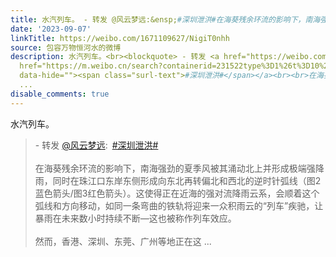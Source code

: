 ```yaml
---
title: 水汽列车。 - 转发 @风云梦远:&ensp;#深圳泄洪#在海葵残余环流的影响下，南海强劲的夏季风被其涌动北上并形成极端强降雨，同时在珠江口东岸东侧形成向东北再转偏...
date: '2023-09-07'
linkTitle: https://weibo.com/1671109627/NigiT0nhh
source: 包容万物恒河水的微博
description: 水汽列车。<br><blockquote> - 转发 <a href="https://weibo.com/3296569781" target="_blank">@风云梦远</a>: <a
  href="https://m.weibo.cn/search?containerid=231522type%3D1%26t%3D10%26q%3D%23%E6%B7%B1%E5%9C%B3%E6%B3%84%E6%B4%AA%23"
  data-hide=""><span class="surl-text">#深圳泄洪#</span></a><br><br>在海葵残余环流的影响下，南海强劲的夏季风被其涌动北上并形成极端强降雨，同时在珠江口东岸东侧形成向东北再转偏北和西北的逆时针弧线（图2蓝色箭头/图3红色箭头）。这使得正在近海的强对流降雨云系，会顺着这个弧线和方向移动，如同一条弯曲的铁轨将迎来一众积雨云的“列车”疾驰，让暴雨在未来数小时持续不断—这也被称作列车效应。<br><br>然而，香港、深圳、东莞、广州等地正在这
  ...
disable_comments: true
---
```

水汽列车。<br><blockquote> - 转发 <a href="https://weibo.com/3296569781" target="_blank">@风云梦远</a>: <a href="https://m.weibo.cn/search?containerid=231522type%3D1%26t%3D10%26q%3D%23%E6%B7%B1%E5%9C%B3%E6%B3%84%E6%B4%AA%23" data-hide=""><span class="surl-text">#深圳泄洪#</span></a><br><br>在海葵残余环流的影响下，南海强劲的夏季风被其涌动北上并形成极端强降雨，同时在珠江口东岸东侧形成向东北再转偏北和西北的逆时针弧线（图2蓝色箭头/图3红色箭头）。这使得正在近海的强对流降雨云系，会顺着这个弧线和方向移动，如同一条弯曲的铁轨将迎来一众积雨云的“列车”疾驰，让暴雨在未来数小时持续不断—这也被称作列车效应。<br><br>然而，香港、深圳、东莞、广州等地正在这 ...